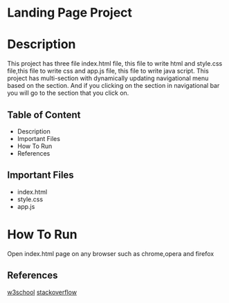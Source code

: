 # Landing Page Project

# Description

This project has three file index.html file, this file to write html and style.css file,this file to write css
and app.js file, this file to write java script. This project has multi-section with dynamically updating navigational menu based on the section. And if you clicking on the section in navigational  bar you will go to the section that you click on.


## Table of Content
- Description
- Important Files
- How To Run
- References


## Important Files
- index.html
- style.css
- app.js


# How To Run
Open index.html page on any browser such as chrome,opera and firefox

## References
[w3school](https://www.w3schools.com/)
[stackoverflow](https://stackoverflow.com/)
